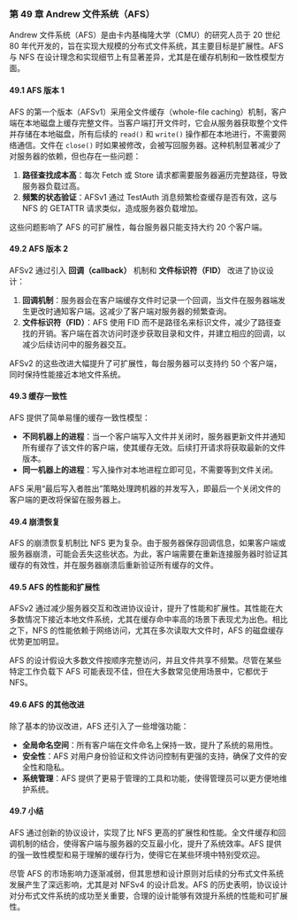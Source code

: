 ### 第 49 章 Andrew 文件系统（AFS）

Andrew 文件系统（AFS）是由卡内基梅隆大学（CMU）的研究人员于 20 世纪 80 年代开发的，旨在实现大规模的分布式文件系统，其主要目标是扩展性。AFS 与 NFS 在设计理念和实现细节上有显著差异，尤其是在缓存机制和一致性模型方面。

#### 49.1 AFS 版本 1

AFS 的第一个版本（AFSv1）采用全文件缓存（whole-file caching）机制，客户端在本地磁盘上缓存完整文件。当客户端打开文件时，它会从服务器获取整个文件并存储在本地磁盘，所有后续的 `read()` 和 `write()` 操作都在本地进行，不需要网络通信。文件在 `close()` 时如果被修改，会被写回服务器。这种机制显著减少了对服务器的依赖，但也存在一些问题：

1. **路径查找成本高**：每次 Fetch 或 Store 请求都需要服务器遍历完整路径，导致服务器负载过高。
2. **频繁的状态验证**：AFSv1 通过 TestAuth 消息频繁检查缓存是否有效，这与 NFS 的 GETATTR 请求类似，造成服务器负载增加。

这些问题影响了 AFS 的可扩展性，每台服务器只能支持大约 20 个客户端。

#### 49.2 AFS 版本 2

AFSv2 通过引入 **回调（callback）** 机制和 **文件标识符（FID）** 改进了协议设计：

1. **回调机制**：服务器会在客户端缓存文件时记录一个回调，当文件在服务器端发生更改时通知客户端。这减少了客户端对服务器的频繁查询。
2. **文件标识符（FID）**：AFS 使用 FID 而不是路径名来标识文件，减少了路径查找的开销。客户端在首次访问时逐步获取目录和文件，并建立相应的回调，以减少后续访问中的服务器交互。

AFSv2 的这些改进大幅提升了可扩展性，每台服务器可以支持约 50 个客户端，同时保持性能接近本地文件系统。

#### 49.3 缓存一致性

AFS 提供了简单易懂的缓存一致性模型：

- **不同机器上的进程**：当一个客户端写入文件并关闭时，服务器更新文件并通知所有缓存了该文件的客户端，使其缓存无效。后续打开请求将获取最新的文件版本。
- **同一机器上的进程**：写入操作对本地进程立即可见，不需要等到文件关闭。

AFS 采用“最后写入者胜出”策略处理跨机器的并发写入，即最后一个关闭文件的客户端的更改将保留在服务器上。

#### 49.4 崩溃恢复

AFS 的崩溃恢复机制比 NFS 更为复杂。由于服务器保存回调信息，如果客户端或服务器崩溃，可能会丢失这些状态。为此，客户端需要在重新连接服务器时验证其缓存的有效性，并在服务器崩溃后重新验证所有缓存的文件。

#### 49.5 AFS 的性能和扩展性

AFSv2 通过减少服务器交互和改进协议设计，提升了性能和扩展性。其性能在大多数情况下接近本地文件系统，尤其在缓存命中率高的场景下表现尤为出色。相比之下，NFS 的性能依赖于网络访问，尤其在多次读取大文件时，AFS 的磁盘缓存优势更加明显。

AFS 的设计假设大多数文件按顺序完整访问，并且文件共享不频繁。尽管在某些特定工作负载下 AFS 可能表现不佳，但在大多数常见使用场景中，它都优于 NFS。

#### 49.6 AFS 的其他改进

除了基本的协议改进，AFS 还引入了一些增强功能：

- **全局命名空间**：所有客户端在文件命名上保持一致，提升了系统的易用性。
- **安全性**：AFS 对用户身份验证和文件访问控制有更强的支持，确保了文件的安全性和隐私。
- **系统管理**：AFS 提供了更易于管理的工具和功能，使得管理员可以更方便地维护系统。

#### 49.7 小结

AFS 通过创新的协议设计，实现了比 NFS 更高的扩展性和性能。全文件缓存和回调机制的结合，使得客户端与服务器的交互最小化，提升了系统效率。AFS 提供的强一致性模型和易于理解的缓存行为，使得它在某些环境中特别受欢迎。

尽管 AFS 的市场影响力逐渐减弱，但其思想和设计原则对后续的分布式文件系统发展产生了深远影响，尤其是对 NFSv4 的设计启发。AFS 的历史表明，协议设计对分布式文件系统的成功至关重要，合理的设计能够有效提升系统的性能和可扩展性。